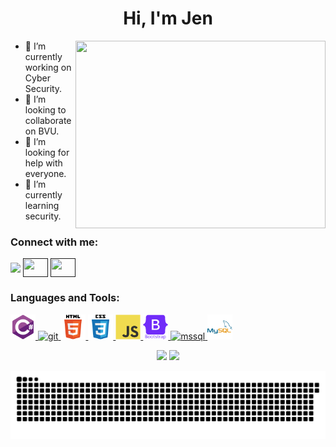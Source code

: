 
<h1 align="center">Hi, I'm Jen</h1>

<img align="right" alt="" width="400" height="300" src="https://media0.giphy.com/media/v1.Y2lkPTc5MGI3NjExeTJid2ZlcWtjandzdG5qeXcwMGE3Y3R2NGJ3OGZsN3BrdGI4YzcyaCZlcD12MV9pbnRlcm5hbF9naWZfYnlfaWQmY3Q9Zw/lvwRKiEwJKA5lHuxd4/giphy.webp">


- 🔭 I’m currently working on Cyber Security. 
- 🌱 I’m looking to collaborate on BVU.
- 🤝 I’m looking for help with everyone.
- 🌱 I’m currently learning security.

<h3 align="left">Connect with me:</h3>
<p align="left">

<a href="" target="blank"><img align="center" src="https://raw.githubusercontent.com/rahuldkjain/github-profile-readme-generator/master/src/images/icons/Social/facebook.svg" alt=" " height="30" width="40" /></a>
<a href=" " target="blank"><img align="center" src="https://raw.githubusercontent.com/rahuldkjain/github-profile-readme-generator/master/src/images/icons/Social/youtube.svg" alt="" height="30" width="40" /></a>
<a href=" " target="blank"><img align="center" src="https://raw.githubusercontent.com/rahuldkjain/github-profile-readme-generator/master/src/images/icons/Social/twitter.svg" alt="" height="30" width="40" /></a>
</p>

<h3 align="left">Languages and Tools:</h3>
<p align="left"> 
    <a href="https://www.w3schools.com/cs/" target="_blank" rel="noreferrer"> <img src="https://raw.githubusercontent.com/devicons/devicon/master/icons/csharp/csharp-original.svg" alt="csharp" width="40" height="40"/> </a>
  <a href="https://git-scm.com/" target="_blank" rel="noreferrer"> <img src="https://www.vectorlogo.zone/logos/git-scm/git-scm-icon.svg" alt="git" width="40" height="40"/> </a> 
  <a href="https://www.w3.org/html/" target="_blank" rel="noreferrer"> <img src="https://raw.githubusercontent.com/devicons/devicon/master/icons/html5/html5-original-wordmark.svg" alt="html5" width="40" height="40"/> </a> 
  <a href="https://www.w3schools.com/css/" target="_blank" rel="noreferrer"> <img src="https://raw.githubusercontent.com/devicons/devicon/master/icons/css3/css3-original-wordmark.svg" alt="css3" width="40" height="40"/> </a> 
  <a href="https://developer.mozilla.org/en-US/docs/Web/JavaScript" target="_blank" rel="noreferrer"> <img src="https://raw.githubusercontent.com/devicons/devicon/master/icons/javascript/javascript-original.svg" alt="javascript" width="40" height="40"/> </a> 
  <a href="https://getbootstrap.com" target="_blank" rel="noreferrer"> <img src="https://raw.githubusercontent.com/devicons/devicon/master/icons/bootstrap/bootstrap-plain-wordmark.svg" alt="bootstrap" width="40" height="40"/> </a> 
  <a href="https://www.microsoft.com/en-us/sql-server" target="_blank" rel="noreferrer"> <img src="https://www.svgrepo.com/show/303229/microsoft-sql-server-logo.svg" alt="mssql" width="40" height="40"/> </a> 
  <a href="https://www.mysql.com/" target="_blank" rel="noreferrer"> <img src="https://raw.githubusercontent.com/devicons/devicon/master/icons/mysql/mysql-original-wordmark.svg" alt="mysql" width="40" height="40"/> </a> 
 
</p>

<p align ="center">
  <img src="https://github-readme-stats.vercel.app/api/top-langs/?username=NguyenNhatTungg&layout=compact&theme=tokyonight&langs_count=6" height="165">
  <img src="https://github-readme-stats.vercel.app/api?username=NguyenNhatTungg&show_icons=true&theme=tokyonight" height="165">
</p>



![T-Dark's snake gif](https://github.com/NguyenNhatTungg/NguyenNhatTungg/blob/main/github-contribution-grid-snake.svg)
